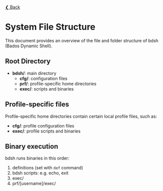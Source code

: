 [❮ Back](..)

# System File Structure

This document provides an overview of the file and folder structure of bdsh (Bados Dynamic Shell).

## Root Directory

- **bdsh/**: main directory
  - **cfg/**: configuration files
  - **prf/**: profile-specific home directories
  - **exec/**: scripts and binaries

## Profile-specific files

Profile-specific home directories contain certain local profile files, such as:

- **cfg/**: profile configuration files
- **exec/**: profile scripts and binaries

## Binary execution

bdsh runs binaries in this order:

1. definitions (set with `def` command)
2. bdsh scripts: e.g. echo, exit
3. exec/
4. prf/[username]/exec/
